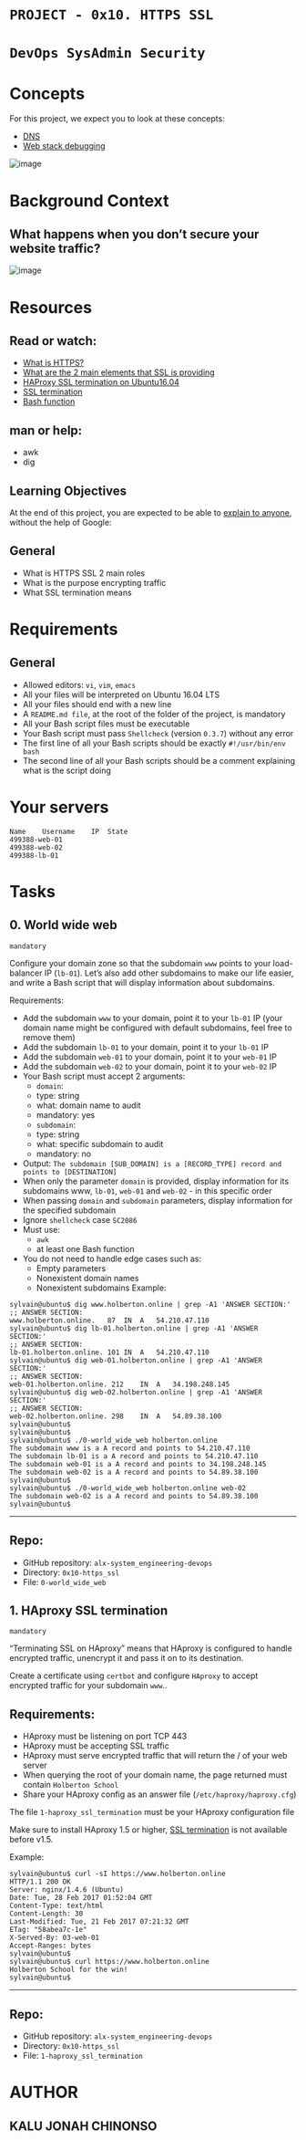 # `PROJECT - 0x10. HTTPS SSL`
# `DevOps SysAdmin Security`
  
# Concepts
For this project, we expect you to look at these concepts:

- [DNS](https://intranet.alxswe.com/concepts/12)
- [Web stack debugging](https://intranet.alxswe.com/concepts/68)

![image](https://github.com/user-attachments/assets/99b3de9f-905b-407f-b4bd-642a24de71c2)

# Background Context
## What happens when you don’t secure your website traffic?

![image](https://github.com/user-attachments/assets/39140dc3-25cc-4c83-a297-492a5ed8aad4)


# Resources
## Read or watch:

- [What is HTTPS?](https://intranet.alxswe.com/rltoken/XT1BAiBL3Jpq1bn1q6IYXQ)
- [What are the 2 main elements that SSL is providing](https://intranet.alxswe.com/rltoken/STj5WkAPACBxOvwB77Ycrw)
- [HAProxy SSL termination on Ubuntu16.04](https://intranet.alxswe.com/rltoken/asrMHTWJxWQ2x-Sn6snHow)
- [SSL termination](https://intranet.alxswe.com/rltoken/CKUICfppIWI6UC0coEMB8g)
- [Bash function](https://intranet.alxswe.com/rltoken/zPjZ7-eSSQsLFsGA16C1HQ)

## man or help:

- awk
- dig

## Learning Objectives
At the end of this project, you are expected to be able to [explain to anyone](https://intranet.alxswe.com/rltoken/fJ20wsMngb_yNAhGgBwzlQ), without the help of Google:

## General
- What is HTTPS SSL 2 main roles
- What is the purpose encrypting traffic
- What SSL termination means

# Requirements
## General
- Allowed editors: `vi`, `vim`, `emacs`
- All your files will be interpreted on Ubuntu 16.04 LTS
- All your files should end with a new line
- A `README.md file`, at the root of the folder of the project, is mandatory
- All your Bash script files must be executable
- Your Bash script must pass `Shellcheck` (version `0.3.7`) without any error
- The first line of all your Bash scripts should be exactly `#!/usr/bin/env bash`
- The second line of all your Bash scripts should be a comment explaining what is the script doing


# Your servers
```
Name	Username	IP	State	
499388-web-01				
499388-web-02				
499388-lb-01				
```

# Tasks

## 0. World wide web

`mandatory`
 
 Configure your domain zone so that the subdomain `www` points to your load-balancer IP (`lb-01`). Let’s also add other subdomains to make our life easier, and write a Bash script that will display information about subdomains.

Requirements:

- Add the subdomain `www` to your domain, point it to your `lb-01` IP (your domain name might be configured with default subdomains, feel free to remove them)
- Add the subdomain `lb-01` to your domain, point it to your `lb-01` IP
- Add the subdomain `web-01` to your domain, point it to your `web-01` IP
- Add the subdomain `web-02` to your domain, point it to your `web-02` IP
- Your Bash script must accept 2 arguments:
    - `domain`:
     - type: string
     - what: domain name to audit
     - mandatory: yes
    - `subdomain`:
     - type: string
     - what: specific subdomain to audit
     - mandatory: no
- Output: `The subdomain [SUB_DOMAIN] is a [RECORD_TYPE] record and points to [DESTINATION]`
- When only the parameter `domain` is provided, display information for its subdomains www, `lb-01`, `web-01` and `web-02` - in this specific order
- When passing `domain` and `subdomain` parameters, display information for the specified subdomain
- Ignore `shellcheck` case `SC2086`
- Must use:
    - `awk`
    - at least one Bash function
- You do not need to handle edge cases such as:
    - Empty parameters
    - Nonexistent domain names
    - Nonexistent subdomains
Example:
```
sylvain@ubuntu$ dig www.holberton.online | grep -A1 'ANSWER SECTION:'
;; ANSWER SECTION:
www.holberton.online.   87  IN  A   54.210.47.110
sylvain@ubuntu$ dig lb-01.holberton.online | grep -A1 'ANSWER SECTION:'
;; ANSWER SECTION:
lb-01.holberton.online. 101 IN  A   54.210.47.110
sylvain@ubuntu$ dig web-01.holberton.online | grep -A1 'ANSWER SECTION:'
;; ANSWER SECTION:
web-01.holberton.online. 212    IN  A   34.198.248.145
sylvain@ubuntu$ dig web-02.holberton.online | grep -A1 'ANSWER SECTION:'
;; ANSWER SECTION:
web-02.holberton.online. 298    IN  A   54.89.38.100
sylvain@ubuntu$
sylvain@ubuntu$
sylvain@ubuntu$ ./0-world_wide_web holberton.online
The subdomain www is a A record and points to 54.210.47.110
The subdomain lb-01 is a A record and points to 54.210.47.110
The subdomain web-01 is a A record and points to 34.198.248.145
The subdomain web-02 is a A record and points to 54.89.38.100
sylvain@ubuntu$
sylvain@ubuntu$ ./0-world_wide_web holberton.online web-02
The subdomain web-02 is a A record and points to 54.89.38.100
sylvain@ubuntu$
```
---
## Repo:

- GitHub repository: `alx-system_engineering-devops`
- Directory: `0x10-https_ssl`
- File: `0-world_wide_web`
   
## 1. HAproxy SSL termination

`mandatory`
 
“Terminating SSL on HAproxy” means that HAproxy is configured to handle encrypted traffic, unencrypt it and pass it on to its destination.

Create a certificate using `certbot` and configure `HAproxy` to accept encrypted traffic for your subdomain `www`..

## Requirements:

- HAproxy must be listening on port TCP 443
- HAproxy must be accepting SSL traffic
- HAproxy must serve encrypted traffic that will return the / of your web server
- When querying the root of your domain name, the page returned must contain `Holberton School`
- Share your HAproxy config as an answer file (`/etc/haproxy/haproxy.cfg`)

The file `1-haproxy_ssl_termination` must be your HAproxy configuration file

Make sure to install HAproxy 1.5 or higher, [SSL termination](https://intranet.alxswe.com/rltoken/CKUICfppIWI6UC0coEMB8g) is not available before v1.5.

Example:
```
sylvain@ubuntu$ curl -sI https://www.holberton.online
HTTP/1.1 200 OK
Server: nginx/1.4.6 (Ubuntu)
Date: Tue, 28 Feb 2017 01:52:04 GMT
Content-Type: text/html
Content-Length: 30
Last-Modified: Tue, 21 Feb 2017 07:21:32 GMT
ETag: "58abea7c-1e"
X-Served-By: 03-web-01
Accept-Ranges: bytes
sylvain@ubuntu$
sylvain@ubuntu$ curl https://www.holberton.online
Holberton School for the win!
sylvain@ubuntu$
```
---
## Repo:

- GitHub repository: `alx-system_engineering-devops`
- Directory: `0x10-https_ssl`
- File: `1-haproxy_ssl_termination`
   

# AUTHOR

## KALU JONAH CHINONSO
